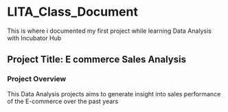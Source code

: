 # LITA_Class_Document
This is where i documented my first project while learning Data Analysis with Incubator Hub
## Project Title: E commerce Sales Analysis

### Project Overview
This Data Analysis projects aims to generate insight into sales performance of the E-commerce over the past years
